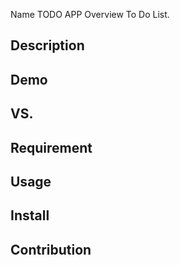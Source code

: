 Name
TODO APP
Overview
To Do List.
## Description

## Demo

## VS. 

## Requirement

## Usage

## Install

## Contribution
